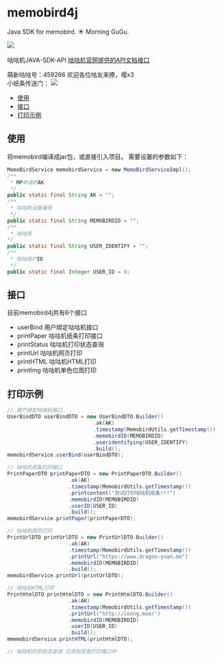 # memobird4j
Java SDK for memobird. :sunny: Morning GuGu.

![](https://static.wixstatic.com/media/612054_55f9859721c34335bb63aff32da40cc1~mv2.png/v1/fill/w_340,h_84,al_c,lg_1/612054_55f9859721c34335bb63aff32da40cc1~mv2.png)
<br/><br/>
咕咕机JAVA-SDK-API
[咕咕机官网提供的API文档接口](http://183.91.33.12/cache/open.memobird.cn/upload/webapi.pdf?ich_args=b3f8f94c58d93ed8d72a799aef337a62_1_0_0_4_3eb1a3da2d10ccd2a52413b9e5bda0510ec9396c8e383625dbe25006aecaa5c9_985cd986be54662fdbe4a8e44a6a5d93_1_0&ich_ip=33-25)

萌新咕咕号：459266 欢迎各位咕友来撩，嘤x3
<br/>
小纸条传送门：
![](https://img-dragon-resume.oss-cn-beijing.aliyuncs.com/memobird.png)

* [使用](#使用)
* [接口](#接口)
* [打印示例](#打印示例)

## 使用
将memobird编译成jar包，或直接引入项目。
需要设置的参数如下：
```java
MemoBirdService memobirdService = new MemoBirdServiceImpl();
/**
 * MP申请的AK
 */
public static final String AK = "";
/**
 * 咕咕机设备编号
 */
public static final String MEMOBIRDID = "";
/**
 * 咕咕号
*/
public static final String USER_IDENTIFY = "";
/**
 * 咕咕用户ID
 */
public static final Integer USER_ID = 0;
```

## 接口
目前memobird4j共有6个接口
* userBind 用户绑定咕咕机接口
* printPaper 咕咕机纸条打印接口
* printStatus 咕咕机打印状态查询
* printUrl 咕咕机网页打印
* printHTML 咕咕机HTML打印
* printImg 咕咕机单色位图打印


## 打印示例
```java
// 用户绑定咕咕机接口
UserBindDTO userBindDTO = new UserBindDTO.Builder()
		                    .ak(AK)
		                    .timestamp(MemobirdUtils.getTimestamp())
		                    .memobirdID(MEMOBIRDID)
		                    .useridentifying(USER_IDENTIFY)
		                    .build();
memobirdService.userBind(userBindDTO);

// 咕咕机纸条打印接口
PrintPaperDTO printPaperDTO = new PrintPaperDTO.Builder()
                    .ak(AK)
                    .timestamp(MemobirdUtils.getTimestamp())
                    .printcontent("测试打印咕咕机纸条!!!")
                    .memobirdID(MEMOBIRDID)
                    .userID(USER_ID)
                    .build();
memobirdService.printPaper(printPaperDTO);

// 咕咕机网页打印
PrintUrlDTO printUrlDTO = new PrintUrlDTO.Builder()
                    .ak(AK)
                    .timestamp(MemobirdUtils.getTimestamp())
                    .printUrl("https://www.dragon-yuan.me")
                    .memobirdID(MEMOBIRDID)
                    .build();
memobirdService.printUrl(printUrlDTO);

// 咕咕机HTML打印
PrintHtmlDTO printHtmlDTO = new PrintHtmlDTO.Builder()
                    .ak(AK)
                    .timestamp(MemobirdUtils.getTimestamp())
                    .printUrl("http://loong.moe/")
                    .memobirdID(MEMOBIRDID)
                    .userID(USER_ID)
                    .build();
mmemobirdService.printHTML(printHtmlDTO);

// 咕咕机打印状态查询 已添加至各打印接口中
```
